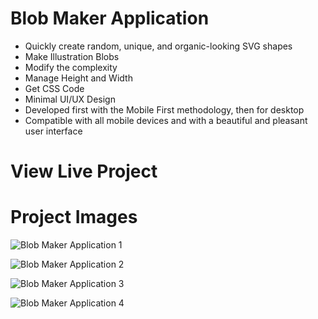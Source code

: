 # Blob Maker Application

- Quickly create random, unique, and organic-looking SVG shapes
- Make Illustration Blobs
- Modify the complexity
- Manage Height and Width
- Get CSS Code
- Minimal UI/UX Design
- Developed first with the Mobile First methodology, then for desktop
- Compatible with all mobile devices and with a beautiful and pleasant user interface

# View Live Project


# Project Images

![Blob Maker Application 1](https://user-images.githubusercontent.com/71214929/171022745-12967297-a3a8-4613-8f13-67f274359cbc.png)

![Blob Maker Application 2](https://user-images.githubusercontent.com/71214929/171022752-f8c94948-54b4-4025-9e53-00e1b0d44aec.png)

![Blob Maker Application 3](https://user-images.githubusercontent.com/71214929/171022768-0c32ebc1-d5f9-4cdc-8148-73adb3b220ea.png)

![Blob Maker Application 4](https://user-images.githubusercontent.com/71214929/171022776-555c7b88-1bfa-481b-9b33-e265b1ff1a7f.png)
